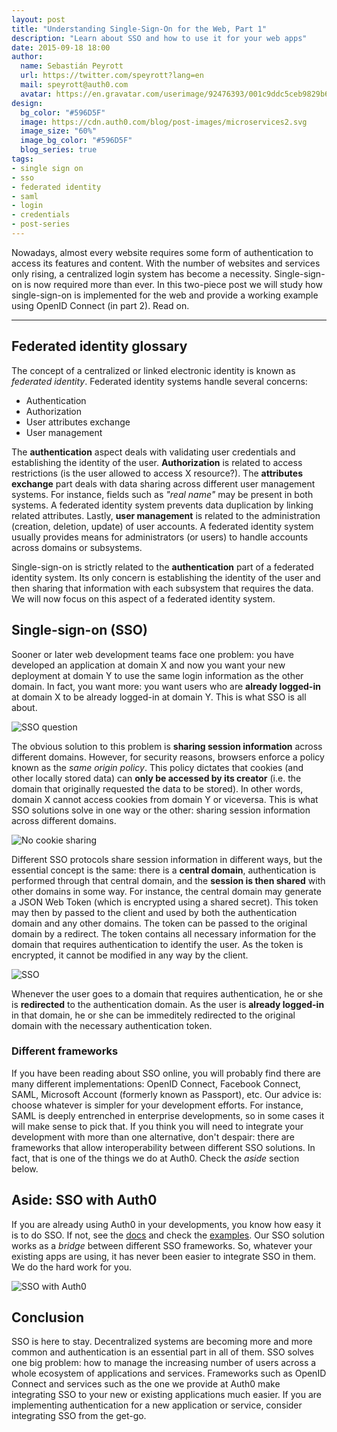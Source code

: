 ```yaml
---
layout: post
title: "Understanding Single-Sign-On for the Web, Part 1"
description: "Learn about SSO and how to use it for your web apps"
date: 2015-09-18 18:00
author: 
  name: Sebastián Peyrott
  url: https://twitter.com/speyrott?lang=en
  mail: speyrott@auth0.com
  avatar: https://en.gravatar.com/userimage/92476393/001c9ddc5ceb9829b6aaf24f5d28502a.png?size=200
design:
  bg_color: "#596D5F"
  image: https://cdn.auth0.com/blog/post-images/microservices2.svg
  image_size: "60%"
  image_bg_color: "#596D5F"
  blog_series: true
tags: 
- single sign on
- sso
- federated identity
- saml
- login
- credentials
- post-series
---
```


Nowadays, almost every website requires some form of authentication to access its features and content. With the number of websites and services only rising, a centralized login system has become a necessity. Single-sign-on is now required more than ever. In this two-piece post we will study how single-sign-on is implemented for the web and provide a working example using OpenID Connect (in part 2). Read on.

-----

## Federated identity glossary
The concept of a centralized or linked electronic identity is known as *federated identity*. Federated identity systems handle several concerns:

- Authentication
- Authorization
- User attributes exchange
- User management

The **authentication** aspect deals with validating user credentials and establishing the identity of the user. **Authorization** is related to access restrictions (is the user allowed to access X resource?). The **attributes exchange** part deals with data sharing across different user management systems. For instance, fields such as *"real name"* may be present in both systems. A federated identity system prevents data duplication by linking related attributes. Lastly, **user management** is related to the administration (creation, deletion, update) of user accounts. A federated identity system usually provides means for administrators (or users) to handle accounts across domains or subsystems.

Single-sign-on is strictly related to the **authentication** part of a federated identity system. Its only concern is establishing the identity of the user and then sharing that information with each subsystem that requires the data. We will now focus on this aspect of a federated identity system.

## Single-sign-on (SSO)
Sooner or later web development teams face one problem: you have developed an application at domain X and now you want your new deployment at domain Y to use the same login information as the other domain. In fact, you want more: you want users who are **already logged-in** at domain X to be already logged-in at domain Y. This is what SSO is all about.

![SSO question](https://cdn.auth0.com/blog/sso/Diagram1.png)

The obvious solution to this problem is **sharing session information** across different domains. However, for security reasons, browsers enforce a policy known as the *same origin policy*. This policy dictates that cookies (and other locally stored data) can **only be accessed by its creator** (i.e. the domain that originally requested the data to be stored). In other words, domain X cannot access cookies from domain Y or viceversa. This is what SSO solutions solve in one way or the other: sharing session information across different domains.

![No cookie sharing](https://cdn.auth0.com/blog/sso/Diagram1.5.png)

Different SSO protocols share session information in different ways, but the essential concept is the same: there is a **central domain**, authentication is performed through that central domain, and the **session is then shared** with other domains in some way. For instance, the central domain may generate a JSON Web Token (which is encrypted using a shared secret). This token may then by passed to the client and used by both the authentication domain and any other domains. The token can be passed to the original domain by a redirect. The token contains all necessary information for the domain that requires authentication to identify the user. As the token is encrypted, it cannot be modified in any way by the client.

![SSO](https://cdn.auth0.com/blog/sso/Diagram2.png)

Whenever the user goes to a domain that requires authentication, he or she is **redirected** to the authentication domain. As the user is **already logged-in** in that domain, he or she can be immeditely redirected to the original domain with the necessary authentication token.

### Different frameworks
If you have been reading about SSO online, you will probably find there are many different implementations: OpenID Connect, Facebook Connect, SAML, Microsoft Account (formerly known as Passport), etc. Our advice is: choose whatever is simpler for your development efforts. For instance, SAML is deeply entrenched in enterprise developments, so in some cases it will make sense to pick that. If you think you will need to integrate your development with more than one alternative, don't despair: there are frameworks that allow interoperability between different SSO solutions. In fact, that is one of the things we do at Auth0. Check the *aside* section below.

## Aside: SSO with Auth0
If you are already using Auth0 in your developments, you know how easy it is to do SSO. If not, see the [docs](https://auth0.com/docs/sso/single-sign-on) and check the [examples](https://github.com/auth0/auth0-sso-sample). Our SSO solution works as a *bridge* between different SSO frameworks. So, whatever your existing apps are using, it has never been easier to integrate SSO in them. We do the hard work for you.

![SSO with Auth0](https://cdn.auth0.com/blog/sso/Diagram3.png)

## Conclusion
SSO is here to stay. Decentralized systems are becoming more and more common and authentication is an essential part in all of them. SSO solves one big problem: how to manage the increasing number of users across a whole ecosystem of applications and services. Frameworks such as OpenID Connect and services such as the one we provide at Auth0 make integrating SSO to your new or existing applications much easier. If you are implementing authentication for a new application or service, consider integrating SSO from the get-go.

